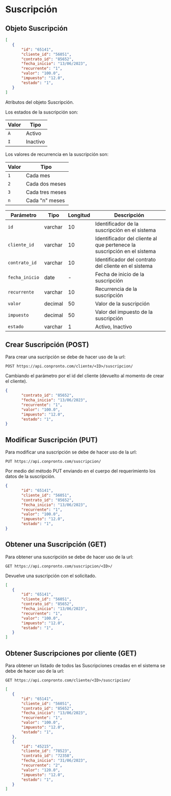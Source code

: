 # Suscripción
## Objeto Suscripción

``` json title="Objeto Suscripción:"
[
   {
       "id": "65141",
       "cliente_id": "56051",
       "contrato_id": "85652",
       "fecha_inicio": "13/06/2023",
       "recurrente": "1",
       "valor": "100.0",
       "impuesto": "12.0",
       "estado": "1",
   }
]
```
Atributos del objeto Suscripción.

Los estados de la suscripción son:

| Valor       | Tipo                                 |
| ----------- | ------------------------------------ |
| `A  `       | Activo                               |
| `I  `       | Inactivo|

Los valores de recurrencia en la suscripción son:

| Valor       | Tipo                                 |
| ----------- | ------------------------------------ |
| `1  `       | Cada mes                        |
| `2  `       | Cada dos meses|
| `3  `       | Cada tres meses|
| `n  `       | Cada "n" meses|

| Parámetro   | Tipo    | Longitud | Descripción |
| ----------- | ------- | -------- | ----------- |
| `id`|varchar|10|Identificador de la suscripción en el sistema|
| `cliente_id`|varchar|10|Identificador del cliente al que pertenece la suscripción en el sistema|
| `contrato_id`|varchar|10|Identificador del contrato del cliente en el sistema |
| `fecha_inicio`|date|-|Fecha de inicio de la suscripción|
| `recurrente`|varchar|10|Recurrencia de la suscripción|
| `valor`|decimal|50|Valor de la suscripción|
| `impuesto`|decimal|50|Valor del impuesto de la suscripción|
| `estado`|varchar|1|Activo, Inactivo|

## Crear Suscripción (POST)

Para crear una sucripción se debe de hacer uso de la url:

`POST https://api.conpronto.com/cliente/<ID>/suscripcion/`

Cambiando el parámetro por el id del cliente (devuelto al momento de crear el cliente).

``` json title="Estructura del JSON:"
{
       "contrato_id": "85652",
       "fecha_inicio": "13/06/2023",
       "recurrente": "1",
       "valor": "100.0",
       "impuesto": "12.0",
       "estado": "1",
}
```

## Modificar Suscripción (PUT)

Para modificar una suscripción se debe de hacer uso de la url:

`PUT https://api.conpronto.com/suscripcion/`

Por medio del método PUT enviando en el cuerpo del requerimiento los datos de la suscripción.

``` json title="Estructura del JSON:"
{
       "id": "65141",
       "cliente_id": "56051",
       "contrato_id": "85652",
       "fecha_inicio": "13/06/2023",
       "recurrente": "1",
       "valor": "100.0",
       "impuesto": "12.0",
       "estado": "1",
}
```
## Obtener una Suscripción (GET)

Para obtener una suscripción se debe de hacer uso de la url:

`GET https://api.conpronto.com/suscripcion/<ID>/`

Devuelve una suscripción con el <ID> solicitado.

``` json title="Respuesta al consultar una Suscripción:"
[
   {
       "id": "65141",
       "cliente_id": "56051",
       "contrato_id": "85652",
       "fecha_inicio": "13/06/2023",
       "recurrente": "1",
       "valor": "100.0",
       "impuesto": "12.0",
       "estado": "1",
   }
]
```
## Obtener Suscripciones por cliente (GET)

Para obtener un listado de todos las Suscripciones creadas en el sistema se debe de hacer uso de la url:

`GET https://api.conpronto.com/cliente/<ID>/suscripcion/`

``` json title="Respuesta al consultar un listado de Suscripciones:"
[
   {
       "id": "65141",
       "cliente_id": "56051",
       "contrato_id": "85652",
       "fecha_inicio": "13/06/2023",
       "recurrente": "1",
       "valor": "100.0",
       "impuesto": "12.0",
       "estado": "1",
   },
   {
       "id": "45215",
       "cliente_id": "78523",
       "contrato_id": "72358",
       "fecha_inicio": "31/06/2023",
       "recurrente": "2",
       "valor": "120.0",
       "impuesto": "12.0",
       "estado": "1",
   }
]
```